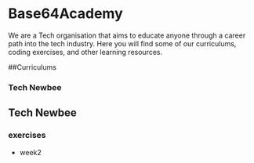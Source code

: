 # Base64Academy
We are a Tech organisation that aims to educate anyone through a career path into the tech industry. 
Here you will find some of our curriculums, coding exercises, and other learning resources.

##Curriculums
### Tech Newbee


## Tech Newbee
### exercises
- week2
